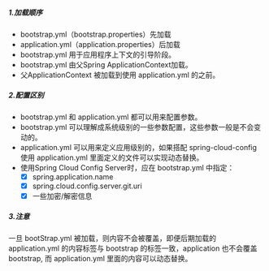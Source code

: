 ##### 1.加载顺序
- bootstrap.yml（bootstrap.properties）先加载
- application.yml（application.properties）后加载
- bootstrap.yml 用于应用程序上下文的引导阶段。
- bootstrap.yml 由父Spring ApplicationContext加载。
- 父ApplicationContext 被加载到使用 application.yml 的之前。

##### 2.配置区别
- bootstrap.yml 和 application.yml 都可以用来配置参数。
- bootstrap.yml 可以理解成系统级别的一些参数配置，这些参数一般是不会变动的。
- application.yml 可以用来定义应用级别的，如果搭配 spring-cloud-config 使用 application.yml 里面定义的文件可以实现动态替换。
- 使用Spring Cloud Config Server时，应在 bootstrap.yml 中指定：
    - [x] spring.application.name
    - [x] spring.cloud.config.server.git.uri
    - [x] 一些加密/解密信息

##### 3.注意
一旦 bootStrap.yml  被加载，则内容不会被覆盖，即便后期加载的 application.yml 的内容标签与 bootstrap 的标签一致，application  也不会覆盖 bootstrap, 而 application.yml 里面的内容可以动态替换。

